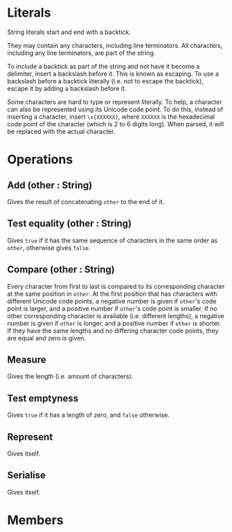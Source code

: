 # Literals

String literals start and end with a backtick.

They may contain any characters, including line terminators. All characters, including any line terminators, are part of the string.

To include a backtick as part of the string and not have it become a delimiter, insert a backslash before it. This is known as escaping. To use a backslash before a backtick literally (i.e. not to escape the backtick), escape it by adding a backslash before it.

Some characters are hard to type or represent literally. To help, a character can also be represented using its Unicode code point. To do this, instead of inserting a character, insert `\x{XXXXXX}`, where `XXXXXX` is the hexadecimal code point of the character (which is 2 to 6 digits long). When parsed, it will be replaced with the actual character.

# Operations

## Add (other : String)

Gives the result of concatenating `other` to the end of it.

## Test equality (other : String)

Gives `true` if it has the same sequence of characters in the same order as `other`, otherwise gives `false`.

## Compare (other : String)

Every character from first to last is compared to its corresponding character at the same position in `other`. At the first position that has characters with different Unicode code points, a negative number is given if `other`'s code point is larger, and a positive number if `other`'s code point is smaller. If no other corresponding character is available (i.e. different lengths), a negative number is given if `other` is longer, and a positive number if `other` is shorter. If they have the same lengths and no differing character code points, they are equal and zero is given.

## Measure

Gives the length (i.e. amount of characters).

## Test emptyness

Gives `true` if it has a length of zero, and `false` otherwise.

## Represent

Gives itself.

## Serialise

Gives itself.

# Members
